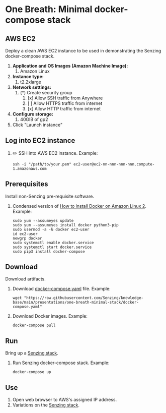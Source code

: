 # One Breath: Minimal docker-compose stack

## AWS EC2

Deploy a clean AWS EC2 instance to be used in demonstrating the Senzing docker-compose stack.

1. **Application and OS Images (Amazon Machine Image):**
    1. Amazon Linux
1. **Instance type:**
    1. t2.2xlarge
1. **Network settings:**
    1. (*) Create security group
        1. [x] Allow SSH traffic from Anywhere
        1. [ ] Allow HTTPS traffic from internet
        1. [x] Allow HTTP traffic from internet
1. **Configure storage:**
    1. 40GIB of gp2
1. Click "Launch instance"

## Log into EC2 instance

1. :pencil2: SSH into AWS EC2 instance.
   Example:

    ```console
    ssh -i "/path/to/your.pem" ec2-user@ec2-nn-nnn-nnn-nnn.compute-1.amazonaws.com
    ```

## Prerequisites

Install non-Senzing pre-requisite software.

1. Condensed version of
   [How to install Docker on Amazon Linux 2](https://www.cyberciti.biz/faq/how-to-install-docker-on-amazon-linux-2/).
   Example:

    ```console
    sudo yum --assumeyes update
    sudo yum --assumeyes install docker python3-pip
    sudo usermod -a -G docker ec2-user
    id ec2-user
    newgrp docker
    sudo systemctl enable docker.service
    sudo systemctl start docker.service
    sudo pip3 install docker-compose

    ```

## Download

Download artifacts.

1. Download
   [docker-compose.yaml](https://github.com/Senzing/knowledge-base/blob/main/presentations/one-breath-minimal-stack/docker-compose.yaml)
   file.
   Example:

    ```console
    wget "https://raw.githubusercontent.com/Senzing/knowledge-base/main/presentations/one-breath-minimal-stack/docker-compose.yaml"

    ```

1. Download Docker images.
   Example:

    ```console
    docker-compose pull

    ```

## Run

Bring up a [Senzing stack](https://github.com/Senzing/docker-compose-demo#overview).

1. Run Senzing docker-compose stack.
   Example:

    ```console
    docker-compose up

    ```

## Use

1. Open web browser to AWS's assigned IP address.
1. Variations on the [Senzing stack](https://github.com/Senzing/docker-compose-demo#overview).
